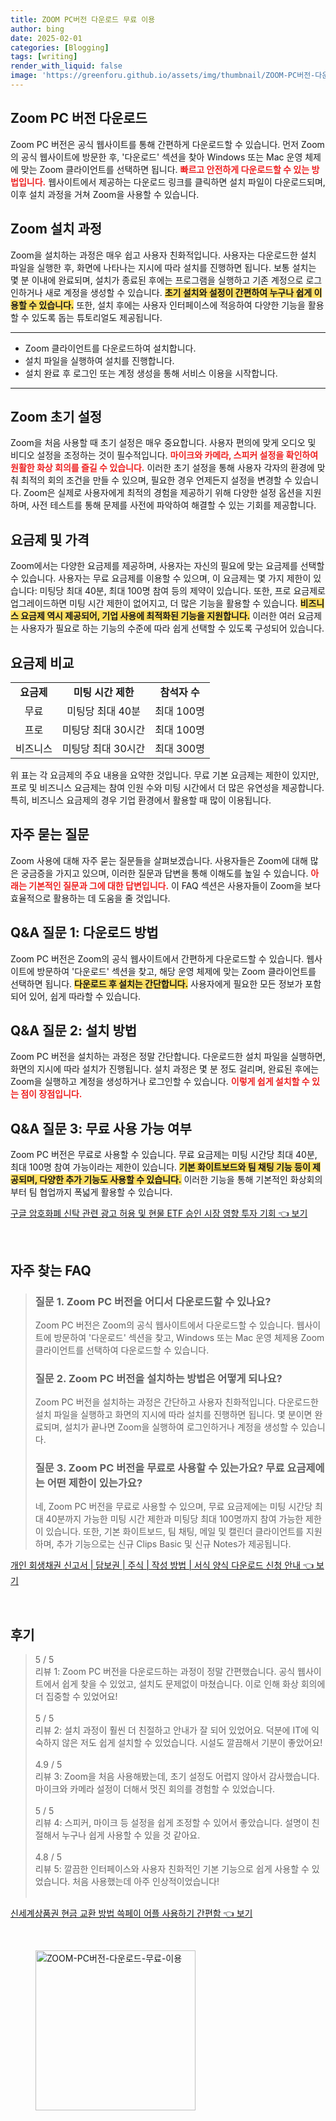 ```yaml
---
title: ZOOM PC버전 다운로드 무료 이용
author: bing
date: 2025-02-01
categories: [Blogging]
tags: [writing]
render_with_liquid: false
image: 'https://greenforu.github.io/assets/img/thumbnail/ZOOM-PC버전-다운로드-무료-이용.webp'
---
```



<h2 id='Zoom_PC_버전_다운로드'>Zoom PC 버전 다운로드</h2>

<p>Zoom PC 버전은 공식 웹사이트를 통해 간편하게 다운로드할 수 있습니다. 먼저 Zoom의 공식 웹사이트에 방문한 후, '다운로드' 섹션을 찾아 Windows 또는 Mac 운영 체제에 맞는 Zoom 클라이언트를 선택하면 됩니다. <b><span style="color: #ee2323;">빠르고 안전하게 다운로드할 수 있는 방법입니다.</span></b> 웹사이트에서 제공하는 다운로드 링크를 클릭하면 설치 파일이 다운로드되며, 이후 설치 과정을 거쳐 Zoom을 사용할 수 있습니다.</p>

<h2 id='Zoom_설치_과정'>Zoom 설치 과정</h2>

<p>Zoom을 설치하는 과정은 매우 쉽고 사용자 친화적입니다. 사용자는 다운로드한 설치 파일을 실행한 후, 화면에 나타나는 지시에 따라 설치를 진행하면 됩니다. 보통 설치는 몇 분 이내에 완료되며, 설치가 종료된 후에는 프로그램을 실행하고 기존 계정으로 로그인하거나 새로 계정을 생성할 수 있습니다. <b><span style="background-color: #ffe066;">초기 설치와 설정이 간편하여 누구나 쉽게 이용할 수 있습니다.</span></b> 또한, 설치 후에는 사용자 인터페이스에 적응하여 다양한 기능을 활용할 수 있도록 돕는 튜토리얼도 제공됩니다.</p>

<hr />

<ul>
    <li>Zoom 클라이언트를 다운로드하여 설치합니다.</li>
    <li>설치 파일을 실행하여 설치를 진행합니다.</li>
    <li>설치 완료 후 로그인 또는 계정 생성을 통해 서비스 이용을 시작합니다.</li>
</ul>

<hr />

<h2 id='Zoom_초기_설정'>Zoom 초기 설정</h2>

<p>Zoom을 처음 사용할 때 초기 설정은 매우 중요합니다. 사용자 편의에 맞게 오디오 및 비디오 설정을 조정하는 것이 필수적입니다. <b><span style="color: #ee2323;">마이크와 카메라, 스피커 설정을 확인하여 원활한 화상 회의를 즐길 수 있습니다.</span></b> 이러한 초기 설정을 통해 사용자 각자의 환경에 맞춰 최적의 회의 조건을 만들 수 있으며, 필요한 경우 언제든지 설정을 변경할 수 있습니다. Zoom은 실제로 사용자에게 최적의 경험을 제공하기 위해 다양한 설정 옵션을 지원하며, 사전 테스트를 통해 문제를 사전에 파악하여 해결할 수 있는 기회를 제공합니다.</p>

<h2 id='요금제_및_가격'>요금제 및 가격</h2>

<p>Zoom에서는 다양한 요금제를 제공하며, 사용자는 자신의 필요에 맞는 요금제를 선택할 수 있습니다. 사용자는 무료 요금제를 이용할 수 있으며, 이 요금제는 몇 가지 제한이 있습니다: 미팅당 최대 40분, 최대 100명 참여 등의 제약이 있습니다. 또한, 프로 요금제로 업그레이드하면 미팅 시간 제한이 없어지고, 더 많은 기능을 활용할 수 있습니다. <b><span style="background-color: #ffe066;">비즈니스 요금제 역시 제공되어, 기업 사용에 최적화된 기능을 지원합니다.</span></b> 이러한 여러 요금제는 사용자가 필요로 하는 기능의 수준에 따라 쉽게 선택할 수 있도록 구성되어 있습니다.</p>

<h2 id='요금제_비교'>요금제 비교</h2>

<table>
    <tr>
        <td style="text-align: center; height: 17px;"><b>요금제</b></td>
        <td style="text-align: center; height: 17px;"><b>미팅 시간 제한</b></td>
        <td style="text-align: center; height: 17px;"><b>참석자 수</b></td>
    </tr>
    <tr>
        <td style="text-align: center; height: 17px;">무료</td>
        <td style="text-align: center; height: 17px;">미팅당 최대 40분</td>
        <td style="text-align: center; height: 17px;">최대 100명</td>
    </tr>
    <tr>
        <td style="text-align: center; height: 17px;">프로</td>
        <td style="text-align: center; height: 17px;">미팅당 최대 30시간</td>
        <td style="text-align: center; height: 17px;">최대 100명</td>
    </tr>
    <tr>
        <td style="text-align: center; height: 17px;">비즈니스</td>
        <td style="text-align: center; height: 17px;">미팅당 최대 30시간</td>
        <td style="text-align: center; height: 17px;">최대 300명</td>
    </tr>
</table>

<p>위 표는 각 요금제의 주요 내용을 요약한 것입니다. 무료 기본 요금제는 제한이 있지만, 프로 및 비즈니스 요금제는 참여 인원 수와 미팅 시간에서 더 많은 유연성을 제공합니다. 특히, 비즈니스 요금제의 경우 기업 환경에서 활용할 때 많이 이용됩니다.</p>

<h2 id='자주_묻는_질문'>자주 묻는 질문</h2>

<p>Zoom 사용에 대해 자주 묻는 질문들을 살펴보겠습니다. 사용자들은 Zoom에 대해 많은 궁금증을 가지고 있으며, 이러한 질문과 답변을 통해 이해도를 높일 수 있습니다. <b><span style="color: #ee2323;">아래는 기본적인 질문과 그에 대한 답변입니다.</span></b> 이 FAQ 섹션은 사용자들이 Zoom을 보다 효율적으로 활용하는 데 도움을 줄 것입니다.</p>

<h2 id='QNA_질문_1'>Q&A 질문 1: 다운로드 방법</h2>

<p>Zoom PC 버전은 Zoom의 공식 웹사이트에서 간편하게 다운로드할 수 있습니다. 웹사이트에 방문하여 '다운로드' 섹션을 찾고, 해당 운영 체제에 맞는 Zoom 클라이언트를 선택하면 됩니다. <b><span style="background-color: #ffe066;">다운로드 후 설치는 간단합니다.</span></b> 사용자에게 필요한 모든 정보가 포함되어 있어, 쉽게 따라할 수 있습니다.</p>

<h2 id='QNA_질문_2'>Q&A 질문 2: 설치 방법</h2>

<p>Zoom PC 버전을 설치하는 과정은 정말 간단합니다. 다운로드한 설치 파일을 실행하면, 화면의 지시에 따라 설치가 진행됩니다. 설치 과정은 몇 분 정도 걸리며, 완료된 후에는 Zoom을 실행하고 계정을 생성하거나 로그인할 수 있습니다. <b><span style="color: #ee2323;">이렇게 쉽게 설치할 수 있는 점이 장점입니다.</span></b></p>

<h2 id='QNA_질문_3'>Q&A 질문 3: 무료 사용 가능 여부</h2>

<p>Zoom PC 버전은 무료로 사용할 수 있습니다. 무료 요금제는 미팅 시간당 최대 40분, 최대 100명 참여 가능이라는 제한이 있습니다. <b><span style="background-color: #ffe066;">기본 화이트보드와 팀 채팅 기능 등이 제공되며, 다양한 추가 기능도 사용할 수 있습니다.</span></b> 이러한 기능을 통해 기본적인 화상회의부터 팀 협업까지 폭넓게 활용할 수 있습니다.</p>


<p><a class="click-button" title="구글 암호화폐 신탁 관련 광고 허용 및 현물 ETF 승인 시장 영향 투자 기회" href="https://greenforu.github.io/posts/%EA%B5%AC%EA%B8%80-%EC%95%94%ED%98%B8%ED%99%94%ED%8F%90-%EC%8B%A0%ED%83%81-%EA%B4%80%EB%A0%A8-%EA%B4%91%EA%B3%A0-%ED%97%88%EC%9A%A9-%EB%B0%8F-%ED%98%84%EB%AC%BC-ETF-%EC%8A%B9%EC%9D%B8-%EC%8B%9C%EC%9E%A5-%EC%98%81%ED%96%A5-%ED%88%AC%EC%9E%90-%EA%B8%B0%ED%9A%8C/" rel="dofollow">구글 암호화폐 신탁 관련 광고 허용 및 현물 ETF 승인 시장 영향 투자 기회 👈 보기</a></p><br>
<h2 id='자주_찾는_FAQ'>자주 찾는 FAQ</h2>
<div itemscope="" itemtype="https://schema.org/FAQPage"> 
<blockquote> 
<div itemscope="" itemprop="mainEntity" itemtype="https://schema.org/Question"> 
<h3 itemprop="name">질문 1. Zoom PC 버전을 어디서 다운로드할 수 있나요?</h3> 
<div itemscope="" itemprop="acceptedAnswer" itemtype="https://schema.org/Answer"> 
<span itemprop="text"> <p>Zoom PC 버전은 Zoom의 공식 웹사이트에서 다운로드할 수 있습니다. 웹사이트에 방문하여 '다운로드' 섹션을 찾고, Windows 또는 Mac 운영 체제용 Zoom 클라이언트를 선택하여 다운로드할 수 있습니다.</p> </span> 
</div> 
</div> 

<div itemscope="" itemprop="mainEntity" itemtype="https://schema.org/Question"> 
<h3 itemprop="name">질문 2. Zoom PC 버전을 설치하는 방법은 어떻게 되나요?</h3> 
<div itemscope="" itemprop="acceptedAnswer" itemtype="https://schema.org/Answer"> 
<span itemprop="text"> <p>Zoom PC 버전을 설치하는 과정은 간단하고 사용자 친화적입니다. 다운로드한 설치 파일을 실행하고 화면의 지시에 따라 설치를 진행하면 됩니다. 몇 분이면 완료되며, 설치가 끝나면 Zoom을 실행하여 로그인하거나 계정을 생성할 수 있습니다.</p> </span> 
</div> 
</div> 

<div itemscope="" itemprop="mainEntity" itemtype="https://schema.org/Question"> 
<h3 itemprop="name">질문 3. Zoom PC 버전을 무료로 사용할 수 있는가요? 무료 요금제에는 어떤 제한이 있는가요?</h3> 
<div itemscope="" itemprop="acceptedAnswer" itemtype="https://schema.org/Answer"> 
<span itemprop="text"> <p>네, Zoom PC 버전을 무료로 사용할 수 있으며, 무료 요금제에는 미팅 시간당 최대 40분까지 가능한 미팅 시간 제한과 미팅당 최대 100명까지 참여 가능한 제한이 있습니다. 또한, 기본 화이트보드, 팀 채팅, 메일 및 캘린더 클라이언트를 지원하며, 추가 기능으로는 신규 Clips Basic 및 신규 Notes가 제공됩니다.</p> </span> 
</div> 
</div> 
</blockquote> 
</div>
<p><a class="click-button" title="개인 회생채권 신고서 | 담보권 | 주식 | 작성 방법 | 서식 양식 다운로드 신청 안내" href="https://greenforu.github.io/posts/%EA%B0%9C%EC%9D%B8-%ED%9A%8C%EC%83%9D%EC%B1%84%EA%B6%8C-%EC%8B%A0%EA%B3%A0%EC%84%9C-%EB%8B%B4%EB%B3%B4%EA%B6%8C-%EC%A3%BC%EC%8B%9D-%EC%9E%91%EC%84%B1-%EB%B0%A9%EB%B2%95-%EC%84%9C%EC%8B%9D-%EC%96%91%EC%8B%9D-%EB%8B%A4%EC%9A%B4%EB%A1%9C%EB%93%9C-%EC%8B%A0%EC%B2%AD-%EC%95%88%EB%82%B4/" rel="dofollow">개인 회생채권 신고서 | 담보권 | 주식 | 작성 방법 | 서식 양식 다운로드 신청 안내 👈 보기</a></p><br>
<h2 id='후기'>후기</h2>
<div itemscope itemtype="https://schema.org/Product">
  <blockquote>
  <div itemprop="review" itemscope itemtype="https://schema.org/Review">
      <div itemprop="reviewRating" itemscope itemtype="https://schema.org/Rating"> <span itemprop="ratingValue">5</span> / <span itemprop="bestRating">5</span> </div>
      <span itemprop="reviewBody">리뷰 1: Zoom PC 버전을 다운로드하는 과정이 정말 간편했습니다. 공식 웹사이트에서 쉽게 찾을 수 있었고, 설치도 문제없이 마쳤습니다. 이로 인해 화상 회의에 더 집중할 수 있었어요!</span>
  </div>
  <br>
  <div itemprop="review" itemscope itemtype="https://schema.org/Review">
      <div itemprop="reviewRating" itemscope itemtype="https://schema.org/Rating"> <span itemprop="ratingValue">5</span> / <span itemprop="bestRating">5</span> </div>
      <span itemprop="reviewBody">리뷰 2: 설치 과정이 훨씬 더 친절하고 안내가 잘 되어 있었어요. 덕분에 IT에 익숙하지 않은 저도 쉽게 설치할 수 있었습니다. 시설도 깔끔해서 기분이 좋았어요!</span>
  </div>
  <br>
  <div itemprop="review" itemscope itemtype="https://schema.org/Review">
      <div itemprop="reviewRating" itemscope itemtype="https://schema.org/Rating"> <span itemprop="ratingValue">4.9</span> / <span itemprop="bestRating">5</span> </div>
      <span itemprop="reviewBody">리뷰 3: Zoom을 처음 사용해봤는데, 초기 설정도 어렵지 않아서 감사했습니다. 마이크와 카메라 설정이 더해서 멋진 회의를 경험할 수 있었습니다.</span>
  </div>
  <br>
  <div itemprop="review" itemscope itemtype="https://schema.org/Review">
      <div itemprop="reviewRating" itemscope itemtype="https://schema.org/Rating"> <span itemprop="ratingValue">5</span> / <span itemprop="bestRating">5</span> </div>
      <span itemprop="reviewBody">리뷰 4: 스피커, 마이크 등 설정을 쉽게 조정할 수 있어서 좋았습니다. 설명이 친절해서 누구나 쉽게 사용할 수 있을 것 같아요.</span>
  </div>
  <br>
  <div itemprop="review" itemscope itemtype="https://schema.org/Review">
      <div itemprop="reviewRating" itemscope itemtype="https://schema.org/Rating"> <span itemprop="ratingValue">4.8</span> / <span itemprop="bestRating">5</span> </div>
      <span itemprop="reviewBody">리뷰 5: 깔끔한 인터페이스와 사용자 친화적인 기본 기능으로 쉽게 사용할 수 있었습니다. 처음 사용했는데 아주 인상적이었습니다!</span>
  </div>
  <br>
  </blockquote>
</div>
<p><a class="click-button" title="신세계상품권 현금 교환 방법 쓱페이 어플 사용하기 간편함" href="https://greenforu.github.io/posts/%EC%8B%A0%EC%84%B8%EA%B3%84%EC%83%81%ED%92%88%EA%B6%8C-%ED%98%84%EA%B8%88-%EA%B5%90%ED%99%98-%EB%B0%A9%EB%B2%95-%EC%93%B1%ED%8E%98%EC%9D%B4-%EC%96%B4%ED%94%8C-%EC%82%AC%EC%9A%A9%ED%95%98%EA%B8%B0-%EA%B0%84%ED%8E%B8%ED%95%A8/" rel="dofollow">신세계상품권 현금 교환 방법 쓱페이 어플 사용하기 간편함 👈 보기</a></p><br>
<figure class="image"><img src="https://greenforu.github.io/assets/img/thumbnail/ZOOM-PC버전-다운로드-무료-이용.webp" alt="ZOOM-PC버전-다운로드-무료-이용" width="256" height="256"></figure>
